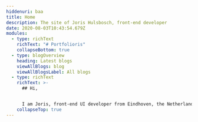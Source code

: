 ```yaml
---
hiddenuri: baa
title: Home
description: The site of Joris Hulsbosch, front-end developer
date: 2020-08-03T10:43:54.679Z
modules:
  - type: richText
    richText: "# Portfolioris"
    collapseBottom: true
  - type: blogOverview
    heading: Latest blogs
    viewAllBlogs: blog
    viewAllBlogsLabel: All blogs
  - type: richText
    richText: >-
      ## Hi,


      I am Joris, front-end UI developer from Eindhoven, the Netherlands. I am specialized in responsive Web design and design systems. I am a performance, Progressive Enhancement and accessibility advocate. I write clean, readable and scalable code to create beautiful online experiences for all users. Read [more about me](/about).
    collapseTop: true
---
```

